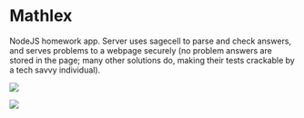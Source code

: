# Mathlex

NodeJS homework app. Server uses sagecell to parse and check answers, and serves problems to a webpage securely (no problem answers are stored in the page; many other solutions do, making their tests crackable by a tech savvy individual).

![](http://i.imgur.com/hokvUHS.png)

![](http://i.imgur.com/sw0pTCh.png)
